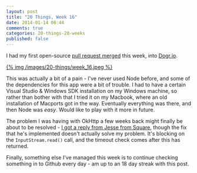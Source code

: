 ```yaml
---
layout: post
title: "20 Things, Week 16"
date: 2014-01-14 06:44
comments: true
categories: 20-things-20-weeks
published: false
---
```


I had my first open-source [pull request merged](https://github.com/codazzo/dogr/pull/2) this week, into [Dogr.io](http://dogr.io).

[{% img /images/20-things/week_16.jpeg %}](/images/20-things/week_16.jpeg)

<!-- more -->

This was actually a bit of a pain - I've never used Node before, and some of the dependencies for this app were a bit of trouble. I had to have a certain Visual Studio & Windows SDK installation on my Windows machine, so rather than bother with that I tried it on my Macbook, where an old installation of Macports got in the way. Eventually everything was there, and then Node was _easy_. Would like to play with it more in future.

The problem I was having with OkHttp a few weeks back might finally be about to be resolved - [I got a reply from Jesse from Square](http://stackoverflow.com/a/21078780/1217087), though the fix that he's implemented doesn't actually solve my problem. It's blocking on the `InputStream.read()` call, and the timeout check comes after this has returned.

Finally, something else I've managed this week is to continue checking something in to Github every day - am up to an 18 day streak with this post.
